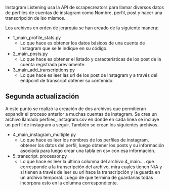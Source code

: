 Instagram Listening usa la API de scrapecreators para llamar diversos datos de perfiles de cuentas de instagram como Nombre, perfil, post y hacer una transcripción de lso mismos.

Los archivos en orden de jerarquía se han creado de la siguiente manera:

+ 1_main_profile_stats.py
  + Lo que hace es obtener los datos básicos de una cuenta de Instagram que se le indique en su código.
+ 2_main_posts.py
  + Lo que hace es obtener el listado y características de los post de la cuenta registrada previamente.
+ 3_main_add_transcriptions.py
  + Lo que hace es leer las url de los post de Instagram y a través del endpoint de transcript obtener su contenido.

## Segunda actualización

A este punto se realizó la creación de dos archivos que permitieran expandir el proceso anterior a muchas cuentas de instagram.
Se crea un archivo llamado perfiles_instagram.csv en donde en cada línea se incluye un perfil de instagram a seguir.  También se crean los siguientes archivos.

+ 4_main_instagram_multiple.py
  + Lo que hace es leer los nombres de los perfiles de instagram, obtener los datos del perfil, luego obtener los posts y su información asociada para luego crear una tabla en csv con esa información.
+ 5_transcript_processor.py
  + Lo que hace es leer la última columna del archivo 4_main.... que corresponde a la transcripción del archivo, mira cuales tienen N/A y si tienen a través de leer su url hace la transcripción y la guarda en un archivo temporal.  Luego de que termina de guardarlas todas incorpora esto en la columna correspondiente.
